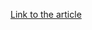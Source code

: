 [Link to the article](https://unit42.paloaltonetworks.com/threat-actor-groups-tracked-by-palo-alto-networks-unit-42/)
